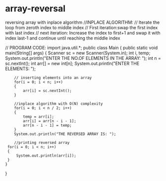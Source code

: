 # array-reversal
reversing array with inplace algorithm
//INPLACE ALGORITHM:
// Iterate the loop from zeroth index to middle index
// First iteration:swap the first index with last index 
// next iteration: Increase the index to first+1 and swap it with index last-1 and continue until reaching the middle index

// PROGRAM CODE:
import java.util.*;
public class Main
{
	public static void main(String[] args) {
		Scanner sc = new Scanner(System.in);
		int i, temp;
		System.out.println("ENTER THE NO.OF ELEMENTS IN THE ARRAY: ");
		int n = sc.nextInt();
		int arr[] = new int[n];
		System.out.println("ENTER THE ELEMENTS: ");
		
		// inserting elements into an array
		for(i = 0; i < n; i++)
		{
		    arr[i] = sc.nextInt();
		}
		
		//inplace algorithm with O(N) complexity
		for(i = 0; i < n / 2; i++)
		{
		    temp = arr[i];
		    arr[i] = arr[n - i - 1];
		    arr[n - i - 1] = temp;
		}
		System.out.println("THE REVERSED ARRAY IS: ");
		  
		//printing reversed array
     for(i = 0; i < n; i++)
     {
         System.out.println(arr[i]);
     }
	}
}
  
